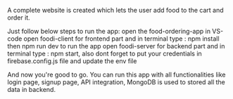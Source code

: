 A complete website is created which lets the user add food to the cart and order it.

Just follow below steps to run the app:
open the food-ordering-app in VS-code
open foodi-client for frontend part and in terminal type : npm install then npm run dev to run the app
open foodi-server for backend part and in terminal type : npm start, 
also dont forget to put your credentials in firebase.config.js file and update the env file

And now you're good to go. You can run this app with all functionalities like login page, signup page, API integration, MongoDB is used to stored all the data in backend.

